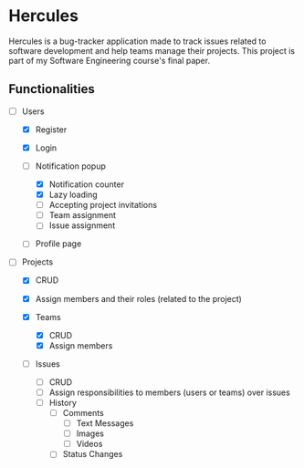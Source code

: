 # Hercules

Hercules is a bug-tracker application made to track issues related to software development and help teams manage their projects.
This project is part of my Software Engineering course's final paper.

## Functionalities

- [ ] Users

  - [x] Register
  - [x] Login
  - [ ] Notification popup

    - [x] Notification counter
    - [x] Lazy loading
    - [ ] Accepting project invitations
    - [ ] Team assignment
    - [ ] Issue assignment

  - [ ] Profile page

- [ ] Projects

  - [x] CRUD
  - [x] Assign members and their roles (related to the project)
  - [x] Teams

    - [x] CRUD
    - [x] Assign members

  - [ ] Issues

    - [ ] CRUD
    - [ ] Assign responsibilities to members (users or teams) over issues
    - [ ] History
      - [ ] Comments
        - [ ] Text Messages
        - [ ] Images
        - [ ] Videos
      - [ ] Status Changes
